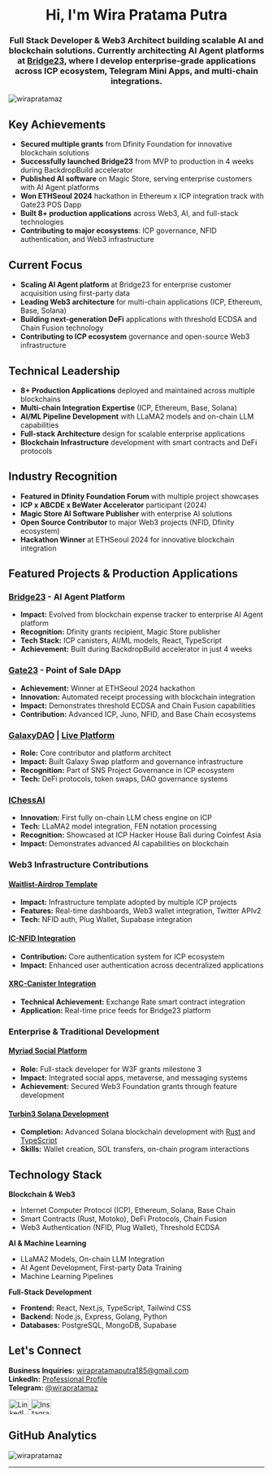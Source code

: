 <h1 align="center">
Hi, I'm Wira Pratama Putra

<h3 align="center">
  Full Stack Developer & Web3 Architect building scalable AI and blockchain solutions. Currently architecting AI Agent platforms at <a href="https://github.com/bridge-23" target="_blank">Bridge23</a>, where I develop enterprise-grade applications across ICP ecosystem, Telegram Mini Apps, and multi-chain integrations.
</h3>

<p align="left"> <img src="https://komarev.com/ghpvc/?username=wirapratamaz&label=Profile%20views&color=0e75b6&style=flat" alt="wirapratamaz" /> </p>

## Key Achievements

- **Secured multiple grants** from Dfinity Foundation for innovative blockchain solutions
- **Successfully launched Bridge23** from MVP to production in 4 weeks during BackdropBuild accelerator
- **Published AI software** on Magic Store, serving enterprise customers with AI Agent platforms
- **Won ETHSeoul 2024** hackathon in Ethereum x ICP integration track with Gate23 POS Dapp
- **Built 8+ production applications** across Web3, AI, and full-stack technologies
- **Contributing to major ecosystems**: ICP governance, NFID authentication, and Web3 infrastructure

## Current Focus

- **Scaling AI Agent platform** at Bridge23 for enterprise customer acquisition using first-party data
- **Leading Web3 architecture** for multi-chain applications (ICP, Ethereum, Base, Solana)
- **Building next-generation DeFi** applications with threshold ECDSA and Chain Fusion technology
- **Contributing to ICP ecosystem** governance and open-source Web3 infrastructure

## Technical Leadership

- **8+ Production Applications** deployed and maintained across multiple blockchains
- **Multi-chain Integration Expertise** (ICP, Ethereum, Base, Solana)
- **AI/ML Pipeline Development** with LLaMA2 models and on-chain LLM capabilities
- **Full-stack Architecture** design for scalable enterprise applications
- **Blockchain Infrastructure** development with smart contracts and DeFi protocols

## Industry Recognition

- **Featured in Dfinity Foundation Forum** with multiple project showcases
- **ICP x ABCDE x BeWater Accelerator** participant (2024)
- **Magic Store AI Software Publisher** with enterprise AI solutions
- **Open Source Contributor** to major Web3 projects (NFID, Dfinity ecosystem)
- **Hackathon Winner** at ETHSeoul 2024 for innovative blockchain integration

## Featured Projects & Production Applications

### [Bridge23](https://github.com/bridge-23/Bridge23app.0.1.0-alpha) - AI Agent Platform
- **Impact:** Evolved from blockchain expense tracker to enterprise AI Agent platform
- **Recognition:** Dfinity grants recipient, Magic Store publisher
- **Tech Stack:** ICP canisters, AI/ML models, React, TypeScript
- **Achievement:** Built during BackdropBuild accelerator in just 4 weeks

### [Gate23](https://devfolio.co/projects/gate-8c67) - Point of Sale DApp
- **Achievement:** Winner at ETHSeoul 2024 hackathon
- **Innovation:** Automated receipt processing with blockchain integration
- **Impact:** Demonstrates threshold ECDSA and Chain Fusion capabilities
- **Contribution:** Advanced ICP, Juno, NFID, and Base Chain ecosystems

### [GalaxyDAO](https://github.com/galaxydo) | [Live Platform](https://galaxy.do/)
- **Role:** Core contributor and platform architect
- **Impact:** Built Galaxy Swap platform and governance infrastructure
- **Recognition:** Part of SNS Project Governance in ICP ecosystem
- **Tech:** DeFi protocols, token swaps, DAO governance systems

### [IChessAI](https://github.com/bridge-23/IChessAI/tree/chess-engine)
- **Innovation:** First fully on-chain LLM chess engine on ICP
- **Tech:** LLaMA2 model integration, FEN notation processing
- **Recognition:** Showcased at ICP Hacker House Bali during Coinfest Asia
- **Impact:** Demonstrates advanced AI capabilities on blockchain

### Web3 Infrastructure Contributions

#### [Waitlist-Airdrop Template](https://github.com/bridge-23/Waitlist-Airdrop)
- **Impact:** Infrastructure template adopted by multiple ICP projects
- **Features:** Real-time dashboards, Web3 wallet integration, Twitter APIv2
- **Tech:** NFID auth, Plug Wallet, Supabase integration

#### [IC-NFID Integration](https://github.com/wirapratamaz/IC-NFID)
- **Contribution:** Core authentication system for ICP ecosystem
- **Impact:** Enhanced user authentication across decentralized applications

#### [XRC-Canister Integration](https://github.com/wirapratamaz/XRC-Canister)
- **Technical Achievement:** Exchange Rate smart contract integration
- **Application:** Real-time price feeds for Bridge23 platform

### Enterprise & Traditional Development

#### [Myriad Social Platform](https://github.com/myriadsocial)
- **Role:** Full-stack developer for W3F grants milestone 3
- **Impact:** Integrated social apps, metaverse, and messaging systems
- **Achievement:** Secured Web3 Foundation grants through feature development

#### [Turbin3 Solana Development](https://turbin3.com/)
- **Completion:** Advanced Solana blockchain development with [Rust](https://github.com/wirapratamaz/Turbin3-SolanaRust) and [TypeScript](https://github.com/wirapratamaz/Turbin3-Solana)
- **Skills:** Wallet creation, SOL transfers, on-chain program interactions

## Technology Stack

**Blockchain & Web3**
- Internet Computer Protocol (ICP), Ethereum, Solana, Base Chain
- Smart Contracts (Rust, Motoko), DeFi Protocols, Chain Fusion
- Web3 Authentication (NFID, Plug Wallet), Threshold ECDSA

**AI & Machine Learning**
- LLaMA2 Models, On-chain LLM Integration
- AI Agent Development, First-party Data Training
- Machine Learning Pipelines

**Full-Stack Development**
- **Frontend:** React, Next.js, TypeScript, Tailwind CSS
- **Backend:** Node.js, Express, Golang, Python
- **Databases:** PostgreSQL, MongoDB, Supabase

## Let's Connect

**Business Inquiries:** wirapratamaputra185@gmail.com  
**LinkedIn:** [Professional Profile](https://www.linkedin.com/in/putuwirapratamaz/)  
**Telegram:** [@wirapratamaz](https://t.me/wirapratamaz)  

<p align="left">
  <a href="https://www.linkedin.com/in/putuwirapratamaz/" target="_blank">
    <img align="center" src="https://raw.githubusercontent.com/rahuldkjain/github-profile-readme-generator/master/src/images/icons/Social/linked-in-alt.svg" alt="LinkedIn" height="30" width="40" />
  </a>
  <a href="https://www.instagram.com/freedomforcode/" target="_blank">
    <img align="center" src="https://raw.githubusercontent.com/rahuldkjain/github-profile-readme-generator/master/src/images/icons/Social/instagram.svg" alt="Instagram" height="30" width="40" />
  </a>
</p>

## GitHub Analytics

<p><img align="center" src="https://github-readme-streak-stats.herokuapp.com/?user=wirapratamaz&" alt="wirapratamaz" /></p>

---
